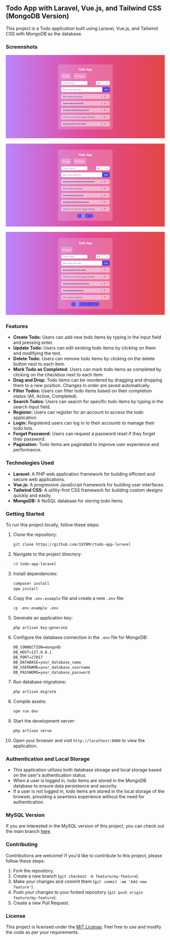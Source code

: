 ## Todo App with Laravel, Vue.js, and Tailwind CSS (MongoDB Version)

This project is a Todo application built using Laravel, Vue.js, and Tailwind CSS with MongoDB as the database.

### Screenshots

![Todo App Screenshot](/docs/screenshots/todo-app-screenshot3.png)

![Todo App Screenshot](/docs/screenshots/todo-app-screenshot6.png)

![Todo App Screenshot](/docs/screenshots/todo-app-screenshot7.png)

### Features

- **Create Todo:** Users can add new todo items by typing in the input field and pressing enter.
- **Update Todo:** Users can edit existing todo items by clicking on them and modifying the text.
- **Delete Todo:** Users can remove todo items by clicking on the delete button next to each item.
- **Mark Todo as Completed:** Users can mark todo items as completed by clicking on the checkbox next to each item.
- **Drag and Drop:** Todo items can be reordered by dragging and dropping them to a new position. Changes in order are saved automatically.
- **Filter Todos:** Users can filter todo items based on their completion status (All, Active, Completed).
- **Search Todos:** Users can search for specific todo items by typing in the search input field.
- **Register:** Users can register for an account to access the todo application.
- **Login:** Registered users can log in to their accounts to manage their todo lists.
- **Forget Password:** Users can request a password reset if they forget their password.
- **Pagination:** Todo items are paginated to improve user experience and performance.

### Technologies Used

- **Laravel:** A PHP web application framework for building efficient and secure web applications.
- **Vue.js:** A progressive JavaScript framework for building user interfaces.
- **Tailwind CSS:** A utility-first CSS framework for building custom designs quickly and easily.
- **MongoDB:** A NoSQL database for storing todo items.

### Getting Started

To run this project locally, follow these steps:

1. Clone the repository:

   ```bash
   git clone https://github.com/1970Mr/todo-app-laravel
   ```

2. Navigate to the project directory:

   ```bash
   cd todo-app-laravel
   ```

3. Install dependencies:

   ```bash
   composer install
   npm install
   ```

4. Copy the `.env.example` file and create a new `.env` file:

   ```bash
   cp .env.example .env
   ```

5. Generate an application key:

   ```bash
   php artisan key:generate
   ```

6. Configure the database connection in the `.env` file for MongoDB:

   ```env
   DB_CONNECTION=mongodb
   DB_HOST=127.0.0.1
   DB_PORT=27017
   DB_DATABASE=your_database_name
   DB_USERNAME=your_database_username
   DB_PASSWORD=your_database_password
   ```

7. Run database migrations:

   ```bash
   php artisan migrate
   ```

8. Compile assets:

   ```bash
   npm run dev
   ```

9. Start the development server:

   ```bash
   php artisan serve
   ```

10. Open your browser and visit `http://localhost:8000` to view the application.

### Authentication and Local Storage

- This application utilizes both database storage and local storage based on the user's authentication status.
- When a user is logged in, todo items are stored in the MongoDB database to ensure data persistence and security.
- If a user is not logged in, todo items are stored in the local storage of the browser, providing a seamless experience without the need for authentication.

### MySQL Version

If you are interested in the MySQL version of this project, you can check out the main branch [here](https://github.com/1970Mr/todo-app-laravel).

### Contributing

Contributions are welcome! If you'd like to contribute to this project, please follow these steps:

1. Fork the repository.
2. Create a new branch (`git checkout -b feature/my-feature`).
3. Make your changes and commit them (`git commit -am 'Add new feature'`).
4. Push your changes to your forked repository (`git push origin feature/my-feature`).
5. Create a new Pull Request.

### License

This project is licensed under the [MIT License](LICENSE). Feel free to use and modify the code as per your requirements.
